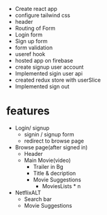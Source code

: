 - Create react app
- configure tailwind css
- header
- Routing of Form
- Login form
- Sign up form
- form validation
- useref hook
- hosted app on firebase
- create signup user account
- Implemented sigin user api
- created redux store with userSlice
- Implemented sign out



# features 
- Login/ signup 
    - signin / signup form
    - redirect to browse page
- Browse page(after signed in)
    - Header
    - Main Movie(video)
        - Trailer in Bg
        - Title & decription
        - Movie Suggestions
            - MoviesLists * n
- NetflixALT
    - Search bar
    - Movie Suggestions
